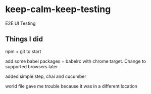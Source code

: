 # keep-calm-keep-testing
E2E UI Testing


## Things I did
npm + git to start

add some babel packages + babelrc with chrome target. Change to supported browsers later

added simple step, chai and cucumber

world file gave me trouble because it was in a different location

